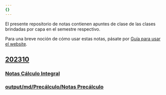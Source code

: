 ```yaml
---
{}
---
```

   
El presente repositorio de notas contienen apuntes de clase de las clases brindadas por capa en el semestre respectivo.   
   
Para una breve noción de cómo usar estas notas, pásate por [Guía para usar el website](./Gu%C3%ADa%20para%20usar%20el%20website.md).   
   
## [202310](./202310/202310.md)   
   
### [Notas Cálculo Integral](./202310/C%C3%A1lculo%20Integral/Notas%20C%C3%A1lculo%20Integral.md)   
### [output/md/Precálculo/Notas Precálculo](./output/md/output/md/output/md/output/md/Prec%C3%A1lculo/Notas%20Prec%C3%A1lculo.md)